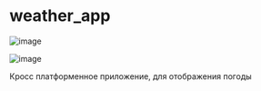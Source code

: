 # weather_app
![image](https://github.com/user-attachments/assets/b8af96de-5394-4758-b2b9-c953fa58e2eb)


![image](https://github.com/user-attachments/assets/7df58377-a00b-4d0f-8dd3-45d51b58ce97)


Кросс платформенное приложение, для отображения погоды
